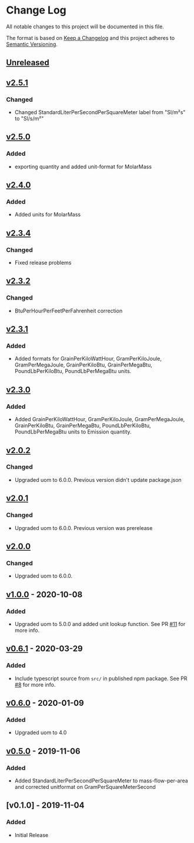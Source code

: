 # Change Log

All notable changes to this project will be documented in this file.

The format is based on [Keep a Changelog](http://keepachangelog.com/)
and this project adheres to [Semantic Versioning](http://semver.org/).

## [Unreleased](https://github.com/dividab/uom/compare/v2.5.1...master)

## [v2.5.1](https://github.com/dividab/uom/compare/v2.5.0...v2.5.1)

### Changed

- Changed StandardLiterPerSecondPerSquareMeter label from "Sl/m²s" to "Sl/s/m²"

## [v2.5.0](https://github.com/dividab/uom/compare/v2.4.0...v2.5.0)

### Added

- exporting quantity and added unit-format for MolarMass

## [v2.4.0](https://github.com/dividab/uom/compare/v2.3.4...v2.4.0)

### Added

- Added units for MolarMass

## [v2.3.4](https://github.com/dividab/uom/compare/v2.3.2...v2.3.4)

### Changed

- Fixed release problems

## [v2.3.2](https://github.com/dividab/uom/compare/v2.3.1...v2.3.2)

### Changed

- BtuPerHourPerFeetPerFahrenheit correction

## [v2.3.1](https://github.com/dividab/uom/compare/v2.3.0...v2.3.1)

### Added

- Added formats for GrainPerKiloWattHour, GramPerKiloJoule, GramPerMegaJoule, GrainPerKiloBtu, GrainPerMegaBtu, PoundLbPerKiloBtu, PoundLbPerMegaBtu units.

## [v2.3.0](https://github.com/dividab/uom/compare/v2.2.0...v2.3.0)

### Added

- Added GrainPerKiloWattHour, GramPerKiloJoule, GramPerMegaJoule, GrainPerKiloBtu, GrainPerMegaBtu, PoundLbPerKiloBtu, PoundLbPerMegaBtu units to Emission quantity.

## [v2.0.2](https://github.com/dividab/uom/compare/v2.1.0...v2.2.0)

### Changed

- Upgraded uom to 6.0.0. Previous version didn't update package.json

## [v2.0.1](https://github.com/dividab/uom/compare/v2.0.0...v2.1.0)

### Changed

- Upgraded uom to 6.0.0. Previous version was prerelease

## [v2.0.0](https://github.com/dividab/uom/compare/v1.0.0...v2.0.0)

### Changed

- Upgraded uom to 6.0.0.

## [v1.0.0](https://github.com/dividab/uom/compare/v0.6.0...v1.0.0) - 2020-10-08

### Added

- Upgraded uom to 5.0.0 and added unit lookup function. See PR [#11](https://github.com/dividab/uom-units/pull/11) for more info.

## [v0.6.1](https://github.com/dividab/uom/compare/v0.6.0...v0.6.1) - 2020-03-29

### Added

- Include typescript source from `src/` in published npm package. See PR [#8](https://github.com/dividab/uom-units/pull/8) for more info.

## [v0.6.0](https://github.com/dividab/uom/compare/v0.5.0...v0.6.0) - 2020-01-09

### Added

- Upgraded uom to 4.0

## [v0.5.0](https://github.com/dividab/uom/compare/v0.1.0...v0.5.0) - 2019-11-06

### Added

- Added StandardLiterPerSecondPerSquareMeter to mass-flow-per-area and corrected unitformat on GramPerSquareMeterSecond

## [v0.1.0] - 2019-11-04

### Added

- Initial Release
